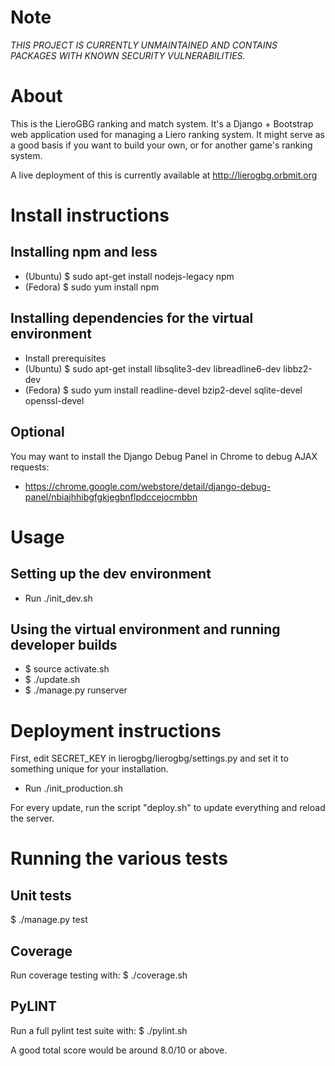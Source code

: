 Note
============
*THIS PROJECT IS CURRENTLY UNMAINTAINED AND CONTAINS PACKAGES WITH KNOWN SECURITY VULNERABILITIES.*

About
============
This is the LieroGBG ranking and match system. It's a Django + Bootstrap web application used for managing a Liero ranking system. It might serve as a good basis if you want to build your own, or for another game's ranking system.

A live deployment of this is currently available at http://lierogbg.orbmit.org

Install instructions
====================

Installing npm and less
---------------
* (Ubuntu) $ sudo apt-get install nodejs-legacy npm
* (Fedora) $ sudo yum install npm

Installing dependencies for the virtual environment
---------------------------------------------------

* Install prerequisites
* (Ubuntu) $ sudo apt-get install libsqlite3-dev libreadline6-dev libbz2-dev
* (Fedora) $ sudo yum install readline-devel bzip2-devel sqlite-devel openssl-devel

Optional
--------
You may want to install the Django Debug Panel in Chrome to debug AJAX
requests:
* https://chrome.google.com/webstore/detail/django-debug-panel/nbiajhhibgfgkjegbnflpdccejocmbbn

Usage
=====

Setting up the dev environment
------------------
* Run ./init_dev.sh

Using the virtual environment and running developer builds
----------------------------------------------------------
* $ source activate.sh
* $ ./update.sh
* $ ./manage.py runserver

Deployment instructions
===================
First, edit SECRET_KEY in lierogbg/lierogbg/settings.py and set it to something unique
for your installation.
* Run ./init_production.sh

For every update, run the script "deploy.sh" to update everything and
reload the server.

Running the various tests
=========================

Unit tests
----------
$ ./manage.py test

Coverage
--------
Run coverage testing with:
$ ./coverage.sh

PyLINT
------
Run a full pylint test suite with:
$ ./pylint.sh

A good total score would be around 8.0/10 or above.

